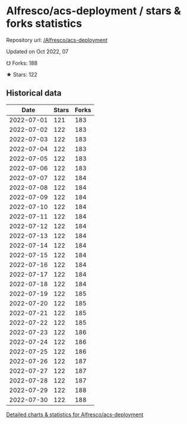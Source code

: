 # Alfresco/acs-deployment / stars & forks statistics

Repository url: [/Alfresco/acs-deployment](https://github.com/Alfresco/acs-deployment)

Updated on Oct 2022, 07

☋ Forks: 188

★ Stars: 122

## Historical data
| Date | Stars | Forks |
|------|-------|-------|
| 2022-07-01 | 121 | 183 | 
| 2022-07-02 | 122 | 183 | 
| 2022-07-03 | 122 | 183 | 
| 2022-07-04 | 122 | 183 | 
| 2022-07-05 | 122 | 183 | 
| 2022-07-06 | 122 | 183 | 
| 2022-07-07 | 122 | 184 | 
| 2022-07-08 | 122 | 184 | 
| 2022-07-09 | 122 | 184 | 
| 2022-07-10 | 122 | 184 | 
| 2022-07-11 | 122 | 184 | 
| 2022-07-12 | 122 | 184 | 
| 2022-07-13 | 122 | 184 | 
| 2022-07-14 | 122 | 184 | 
| 2022-07-15 | 122 | 184 | 
| 2022-07-16 | 122 | 184 | 
| 2022-07-17 | 122 | 184 | 
| 2022-07-18 | 122 | 184 | 
| 2022-07-19 | 122 | 185 | 
| 2022-07-20 | 122 | 185 | 
| 2022-07-21 | 122 | 185 | 
| 2022-07-22 | 122 | 185 | 
| 2022-07-23 | 122 | 186 | 
| 2022-07-24 | 122 | 186 | 
| 2022-07-25 | 122 | 186 | 
| 2022-07-26 | 122 | 187 | 
| 2022-07-27 | 122 | 187 | 
| 2022-07-28 | 122 | 187 | 
| 2022-07-29 | 122 | 188 | 
| 2022-07-30 | 122 | 188 | 


[Detailed charts & statistics for Alfresco/acs-deployment](https://reviewgithub.com/rep/Alfresco/acs-deployment)
